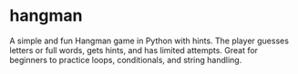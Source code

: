 # hangman
A simple and fun Hangman game in Python with hints. The player guesses letters or full words, gets hints, and has limited attempts. Great for beginners to practice loops, conditionals, and string handling.
